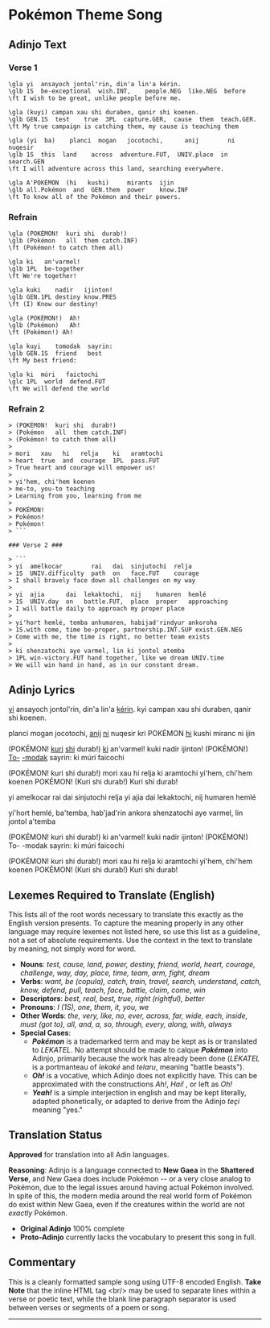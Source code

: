 Pokémon Theme Song
==================

Adinjo Text
-----------

### Verse 1 ###

```gloss
\gla yi  ansayoch jontol'rin, din'a lin'a kérin.
\glb 1S  be-exceptional  wish.INT,    people.NEG  like.NEG  before
\ft I wish to be great, unlike people before me.
```

```gloss
\gla (kuyi) campan xau shi duraben, qanir shi koenen.
\glb GEN.1S  test    true  3PL  capture.GER,  cause  them  teach.GER.
\ft My true campaign is catching them, my cause is teaching them
```

```gloss
\gla (yi  ba)    planci  mogan   jocotochi,      anij        ni  nuqesir
\glb 1S  this  land    across  adventure.FUT,  UNIV.place  in  search.GEN
\ft I will adventure across this land, searching everywhere.
```
```gloss
\gla A'POKÉMON  (hi   kushi)     mirants  ijin
\glb all.Pokémon  and  GEN.them  power    know.INF
\ft To know all of the Pokémon and their powers.
```

### Refrain ###

```gloss
\gla (POKÉMON!  kuri shi  durab!)
\glb (Pokémon   all  them catch.INF)
\ft (Pokémon! to catch them all)
```
```gloss
\gla ki   an'varmel!
\glb 1PL  be-together
\ft We're together!
```
```gloss
\gla kuki    nadir   ijinton!
\glb GEN.1PL destiny know.PRES
\ft (I) Know our destiny!
```
```gloss
\gla (POKÉMON!)  Ah!
\glb (Pokémon)   Ah!
\ft (Pokémon!) Ah!
```
```gloss
\gla kuyi    tomodak  sayrin:
\glb GEN.1S  friend   best
\ft My best friend:
```
```gloss
\gla ki  múri   faictochi
\glc 1PL  world  defend.FUT
\ft We will defend the world
```

### Refrain 2 ###

```
> (POKÉMON!  kuri shi  durab!)
> (Pokémon   all  them catch.INF)
> (Pokémon! to catch them all)
>
> mori   xau   hi   relja    ki   aramtochi
> heart  true  and  courage  1PL  pass.FUT
> True heart and courage will empower us!
>
> yi'hem, chi'hem koenen
> me-to, you-to teaching
> Learning from you, learning from me
>
> POKÉMON!
> Pokémon!
> Pokémon!
> ```

### Verse 2 ###

> ```
> yi  amelkocar        rai   dai  sinjutochi  relja
> 1S  UNIV.difficulty  path  on   face.FUT    courage
> I shall bravely face down all challenges on my way
>
> yi  ajia      dai  lekaktochi,  nij    humaren  hemlé
> 1S  UNIV.day  on   battle.FUT,  place  proper   approaching
> I will battle daily to approach my proper place
>
> yi'hort hemlé, temba anhumaren, habijad'rindyur ankoroha
> 1S.with come, time be-proper, partnership.INT.SUP exist.GEN.NEG
> Come with me, the time is right, no better team exists
>
> ki shenzatochi aye varmel, lin ki jontol atemba
> 1PL win-victory.FUT hand together, like we dream UNIV.time
> We will win hand in hand, as in our constant dream.
```

Adinjo Lyrics
-------------

[yi](lexicon/y/yi) ansayoch jontol'rin,
din'a lin'a [kérin](lexicon/k/kérin).
kyi campan xau shi duraben,
qanir shi koenen.

planci mogan jocotochi,
[a](lexicon/a/a)[nij](lexicon/n/nij) [ni](lexicon/n/ni) nuqesir
kri POKÉMON [hi](lexicon/h/hi) kushi
miranc ni ijin

(POKÉMON! [kuri](lexicon/k/ki) [shi](lexicon/s/shi) durab!)
[ki](lexicon/k/ki) an'varmel!
kuki nadir ijinton!
(POKÉMON!) [To-](lexicon/t/tomodak)
[-modak](lexicon/t/tomodak) sayrin:
ki múri faicochi

(POKÉMON! kuri shi durab!)
mori xau hi
relja ki aramtochi
yi'hem, chi'hem koenen
POKÉMON!
(Kuri shi durab!)
Kuri shi durab!

yi amelkocar rai dai
sinjutochi relja
yi ajia dai lekaktochi,
nij humaren hemlé

yi'hort hemlé, ba'temba,
hab'jad'rin ankora
shenzatochi aye varmel,
lin jontol a'temba

(POKÉMON! kuri shi durab!)
ki an'varmel!
kuki nadir ijinton!
(POKÉMON!) To-
-modak sayrin:
ki múri faicochi

(POKÉMON! kuri shi durab!)
mori xau hi
relja ki aramtochi
yi'hem, chi'hem koenen
POKÉMON!
(Kuri shi durab!)
Kuri shi durab!

Lexemes Required to Translate (English)
---------------------------------------

This lists all of the root words necessary to translate this exactly as the
English version presents. To capture the meaning properly in any other language
may require lexemes not listed here, so use this list as a guideline, not a set
of absolute requirements. Use the context in the text to translate by meaning,
not simply word for word.

* **Nouns**: _test, cause, land, power, destiny, friend, world, heart, courage,
  challenge, way, day, place, time, team, arm, fight, dream_
* **Verbs**: _want, be (copula), catch, train, travel, search, understand,
  catch, know, defend, pull, teach, face, battle, claim, come, win_
* **Descriptors**: _best, real, best, true, right (rightful), better_
* **Pronouns**: _I (1S), one, them, it, you, we_
* **Other Words**: _the, very, like, no, ever, across, far, wide, each, inside,
  must (got to), all, and, a, so, through, every, along, with, always_
* **Special Cases**:
  * _**Pokémon**_ is a trademarked term and may be kept as is or translated to
    _LEKATEL_. No attempt should be made to calque _**Pokémon**_ into Adinjo,
    primarily because the work has already been done (_LEKATEL_ is a portmanteau
    of _lekaké_ and _telaru_, meaning "battle beasts").
  * _**Oh!**_ is a vocative, which Adinjo does not explicitly have. This can be
    approximated with the constructions _Ah!_, _Hai!_ , or left as _Oh!_
  * _**Yeah!**_ is a simple interjection in english and may be kept literally,
    adapted phonetically, or adapted to derive from the Adinjo _teçi_ meaning
    "yes."


Translation Status
------------------

**Approved** for translation into all Adin languages.

**Reasoning**: Adinjo is a language connected to **New Gaea** in the **Shattered
Verse**, and New Gaea does include Pokémon -- or a very close analog to Pokémon,
due to the legal issues around having actual Pokémon involved. In spite of this, the
modern media around the real world form of Pokémon do exist within New Gaea,
even if the creatures within the world are not _exactly_ Pokémon.

* **Original Adinjo** 100% complete
* **Proto-Adinjo** currently lacks the vocabulary to present this song in full.

Commentary
----------

This is a cleanly formatted sample song using UTF-8 encoded English. **Take
Note** that the inline HTML tag \<br/\> may be used to separate lines within a verse
or poetic text, while the blank line paragraph separator is used between verses
or segments of a poem or song.

--------------------------------------------------------------------------------
